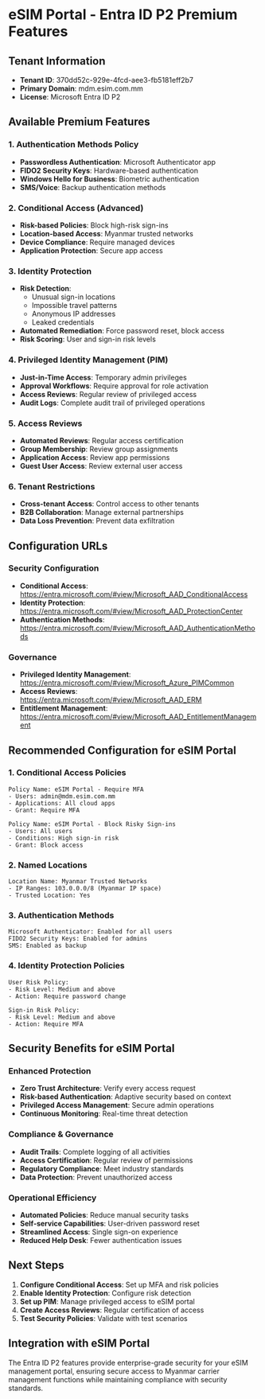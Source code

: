 # eSIM Portal - Entra ID P2 Premium Features

## Tenant Information
- **Tenant ID**: 370dd52c-929e-4fcd-aee3-fb5181eff2b7
- **Primary Domain**: mdm.esim.com.mm
- **License**: Microsoft Entra ID P2

## Available Premium Features

### 1. Authentication Methods Policy
- **Passwordless Authentication**: Microsoft Authenticator app
- **FIDO2 Security Keys**: Hardware-based authentication
- **Windows Hello for Business**: Biometric authentication
- **SMS/Voice**: Backup authentication methods

### 2. Conditional Access (Advanced)
- **Risk-based Policies**: Block high-risk sign-ins
- **Location-based Access**: Myanmar trusted networks
- **Device Compliance**: Require managed devices
- **Application Protection**: Secure app access

### 3. Identity Protection
- **Risk Detection**: 
  - Unusual sign-in locations
  - Impossible travel patterns
  - Anonymous IP addresses
  - Leaked credentials
- **Automated Remediation**: Force password reset, block access
- **Risk Scoring**: User and sign-in risk levels

### 4. Privileged Identity Management (PIM)
- **Just-in-Time Access**: Temporary admin privileges
- **Approval Workflows**: Require approval for role activation
- **Access Reviews**: Regular review of privileged access
- **Audit Logs**: Complete audit trail of privileged operations

### 5. Access Reviews
- **Automated Reviews**: Regular access certification
- **Group Membership**: Review group assignments
- **Application Access**: Review app permissions
- **Guest User Access**: Review external user access

### 6. Tenant Restrictions
- **Cross-tenant Access**: Control access to other tenants
- **B2B Collaboration**: Manage external partnerships
- **Data Loss Prevention**: Prevent data exfiltration

## Configuration URLs

### Security Configuration
- **Conditional Access**: https://entra.microsoft.com/#view/Microsoft_AAD_ConditionalAccess
- **Identity Protection**: https://entra.microsoft.com/#view/Microsoft_AAD_ProtectionCenter
- **Authentication Methods**: https://entra.microsoft.com/#view/Microsoft_AAD_AuthenticationMethods

### Governance
- **Privileged Identity Management**: https://entra.microsoft.com/#view/Microsoft_Azure_PIMCommon
- **Access Reviews**: https://entra.microsoft.com/#view/Microsoft_AAD_ERM
- **Entitlement Management**: https://entra.microsoft.com/#view/Microsoft_AAD_EntitlementManagement

## Recommended Configuration for eSIM Portal

### 1. Conditional Access Policies
```
Policy Name: eSIM Portal - Require MFA
- Users: admin@mdm.esim.com.mm
- Applications: All cloud apps
- Grant: Require MFA

Policy Name: eSIM Portal - Block Risky Sign-ins
- Users: All users
- Conditions: High sign-in risk
- Grant: Block access
```

### 2. Named Locations
```
Location Name: Myanmar Trusted Networks
- IP Ranges: 103.0.0.0/8 (Myanmar IP space)
- Trusted Location: Yes
```

### 3. Authentication Methods
```
Microsoft Authenticator: Enabled for all users
FIDO2 Security Keys: Enabled for admins
SMS: Enabled as backup
```

### 4. Identity Protection Policies
```
User Risk Policy: 
- Risk Level: Medium and above
- Action: Require password change

Sign-in Risk Policy:
- Risk Level: Medium and above  
- Action: Require MFA
```

## Security Benefits for eSIM Portal

### Enhanced Protection
- **Zero Trust Architecture**: Verify every access request
- **Risk-based Authentication**: Adaptive security based on context
- **Privileged Access Management**: Secure admin operations
- **Continuous Monitoring**: Real-time threat detection

### Compliance & Governance
- **Audit Trails**: Complete logging of all activities
- **Access Certification**: Regular review of permissions
- **Regulatory Compliance**: Meet industry standards
- **Data Protection**: Prevent unauthorized access

### Operational Efficiency
- **Automated Policies**: Reduce manual security tasks
- **Self-service Capabilities**: User-driven password reset
- **Streamlined Access**: Single sign-on experience
- **Reduced Help Desk**: Fewer authentication issues

## Next Steps

1. **Configure Conditional Access**: Set up MFA and risk policies
2. **Enable Identity Protection**: Configure risk detection
3. **Set up PIM**: Manage privileged access to eSIM portal
4. **Create Access Reviews**: Regular certification of access
5. **Test Security Policies**: Validate with test scenarios

## Integration with eSIM Portal

The Entra ID P2 features provide enterprise-grade security for your eSIM management portal, ensuring secure access to Myanmar carrier management functions while maintaining compliance with security standards.